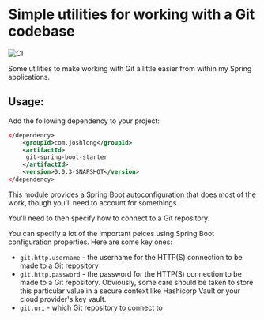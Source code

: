 # Simple utilities for working with a Git codebase 

![CI](https://github.com/joshlong/git-spring-boot-starter/workflows/CI/badge.svg)

Some utilities to make working with Git a little easier from within my Spring applications.


## Usage: 

Add the following dependency to your project: 

```xml
</dependency>
    <groupId>com.joshlong</groupId>
    <artifactId>
     git-spring-boot-starter
    </artifactId>
    <version>0.0.3-SNAPSHOT</version>
</dependency>
```

This module provides a Spring Boot autoconfiguration that does most of the work, though you'll need to account for somethings. 

You'll need to then specify how to connect to a Git repository. 

You can specify a lot of the important peices using Spring Boot configuration properties. Here are some key ones: 


-  `git.http.username` - the username for the HTTP(S) connection to be made to a Git repository 
-  `git.http.password` - the password for the HTTP(S) connection to be made to a Git repository. Obviously, some care should be taken to store this particular value in a secure context like Hashicorp Vault or your cloud provider's key vault. 
- `git.uri` - which Git repository to connect to 


